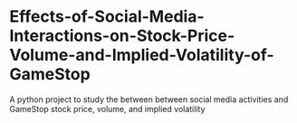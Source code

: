 # Effects-of-Social-Media-Interactions-on-Stock-Price-Volume-and-Implied-Volatility-of-GameStop
A python project to study the between  between social media activities and GameStop stock price, volume, and implied volatility
